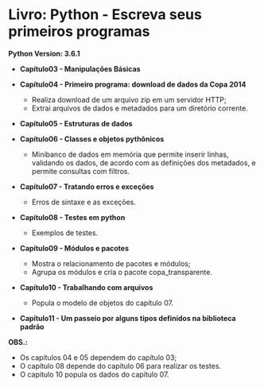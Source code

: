 # Livro: Python - Escreva seus primeiros programas


**Python Version: 3.6.1**

* **Capítulo03 - Manipulações Básicas**

* **Capítulo04 - Primeiro programa: download de dados da Copa 2014**
   * Realiza download de um arquivo zip em um servidor HTTP;
   * Extrai arquivos de dados e metadados para um diretório corrente.

* **Capítulo05 - Estruturas de dados**

* **Capítulo06 - Classes e objetos pythônicos**
   * Minibanco de dados em memória que permite inserir linhas, validando os dados, de acordo com as definições dos metadados, e permite consultas com filtros.

* **Capítulo07 - Tratando erros e exceções**
   * Erros de sintaxe e as exceções.
	
* **Capítulo08 - Testes em python**
   * Exemplos de testes.

* **Capítulo09 - Módulos e pacotes**
   * Mostra o relacionamento de pacotes e módulos;
   * Agrupa os módulos e cria o pacote copa_transparente.

* **Capítulo10 - Trabalhando com arquivos**
   * Popula o modelo de objetos do capítulo 07.

* **Capítulo11 - Um passeio por alguns tipos definidos na biblioteca padrão**

**OBS.:**
   * Os capítulos 04 e 05 dependem do capítulo 03;
   * O capítulo 08 depende do capítulo 06 para realizar os testes.
   * O capítulo 10 popula os dados do capítulo 07.

